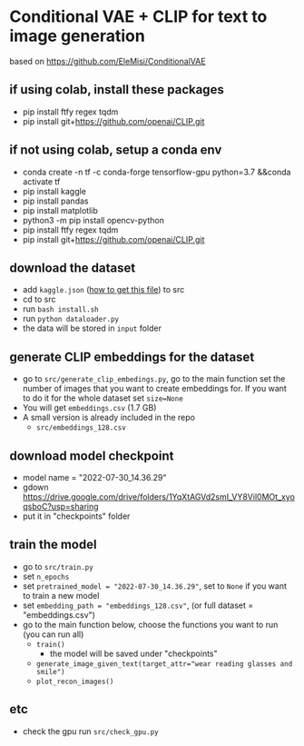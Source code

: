 # Conditional VAE + CLIP for text to image generation

based on https://github.com/EleMisi/ConditionalVAE


## if using colab, install these packages

- pip install ftfy regex tqdm
- pip install git+https://github.com/openai/CLIP.git


## if not using colab, setup a conda env

- conda create -n tf -c conda-forge tensorflow-gpu python=3.7 &&conda activate tf
- pip install kaggle
- pip install pandas
- pip install matplotlib
- python3 -m pip install opencv-python
- pip install ftfy regex tqdm
- pip install git+https://github.com/openai/CLIP.git


## download the dataset
- add `kaggle.json` ([how to get this file](https://www.kaggle.com/general/156610)) to src
- cd to src
- run `bash install.sh`
- run `python dataloader.py`
- the data will be stored in `input` folder

## generate CLIP embeddings for the dataset

- go to `src/generate_clip_embedings.py`, go to the main function set the number of images that you 
want to create embeddings for. If you want to do it for the whole dataset set `size=None`
- You will get `embeddings.csv` (1.7 GB)
- A small version is already included in the repo
  - `src/embeddings_128.csv`

## download model checkpoint

- model name = "2022-07-30_14.36.29"
- gdown https://drive.google.com/drive/folders/1YqXtAGVd2smI_VY8Vil0MOt_xyoqsboC?usp=sharing
- put it in "checkpoints" folder


## train the model
- go to `src/train.py`
- set `n_epochs`
- set `pretrained_model = "2022-07-30_14.36.29"`, set to `None` if you want to train a new model
- set `embedding_path = "embeddings_128.csv"`, (or full dataset = "embeddings.csv")
- go to the main function below, choose the functions you want to run (you can run all)
  - `train()`
    - the model will be saved under "checkpoints"
  - `generate_image_given_text(target_attr="wear reading glasses and smile")`
  - `plot_recon_images()`


## etc
- check the gpu run `src/check_gpu.py`